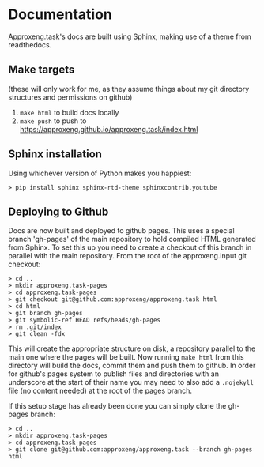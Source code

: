 # Documentation

Approxeng.task's docs are built using Sphinx, making use of a theme from readthedocs.

## Make targets

(these will only work for me, as they assume things about my git directory structures and permissions on github)

1. `make html` to build docs locally
2. `make push` to push to https://approxeng.github.io/approxeng.task/index.html

## Sphinx installation

Using whichever version of Python makes you happiest:

```
> pip install sphinx sphinx-rtd-theme sphinxcontrib.youtube
```

## Deploying to Github

Docs are now built and deployed to github pages. This uses a special branch 'gh-pages' of the main repository to hold 
compiled HTML generated from Sphinx. To set this up you need to create a checkout of this branch in parallel with the
main repository. From the root of the approxeng.input git checkout:

```
> cd ..
> mkdir approxeng.task-pages
> cd approxeng.task-pages
> git checkout git@github.com:approxeng/approxeng.task html
> cd html
> git branch gh-pages
> git symbolic-ref HEAD refs/heads/gh-pages
> rm .git/index
> git clean -fdx
```

This will create the appropriate structure on disk, a repository parallel to the main one where the pages
will be built. Now running ```make html``` from this directory will build the docs, commit them and push them to github.
In order for github's pages system to publish files and directories with an underscore at the start of their name you
may need to also add a ```.nojekyll``` file (no content needed) at the root of the pages branch.

If this setup stage has already been done you can simply clone the gh-pages branch:

```
> cd ..
> mkdir approxeng.task-pages
> cd approxeng.task-pages
> git clone git@github.com:approxeng/approxeng.task --branch gh-pages html
```